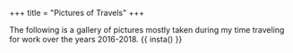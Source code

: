+++
title = "Pictures of Travels"
+++

The following is a gallery of pictures mostly taken during my time traveling for work
over the years 2016-2018.
{{ insta() }}
